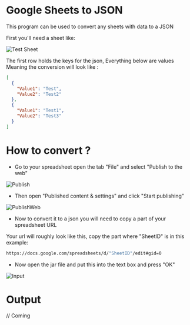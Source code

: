 # Google Sheets to JSON

This program can be used to convert any sheets with data to a JSON

First you'll need a sheet like:

![Test Sheet](https://imgur.com/JpfNoeQ.png)

The first row holds the keys for the json, Everything below are values
Meaning the conversion will look like :
```Json
[
  {
    "Value1": "Test",
    "Value2": "Test2"
  },
  {
    "Value1": "Test1",
    "Value2": "Test3"
  }
]
```

# How to convert ?

- Go to your spreadsheet open the tab "File" and select "Publish to the web"

![Publish](https://imgur.com/NRlxJsM.png)

- Then open "Published content & settings" and click "Start publishing"

![PublishWeb](https://imgur.com/NIuBID6.png)

- Now to convert it to a json you will need to copy a part of your spreadsheet URL

Your url will roughly look like this, copy the part where "SheetID" is in this example:
```sh
https://docs.google.com/spreadsheets/d/"SheetID"/edit#gid=0
```

- Now open the jar file and put this into the text box and press "OK"

![Input](https://imgur.com/E05945k.png)

# Output

// Coming
